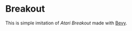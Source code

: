 # Breakout

This is simple imitation of _Atari Breakout_ made with [Bevy](https://bevyengine.org/).

